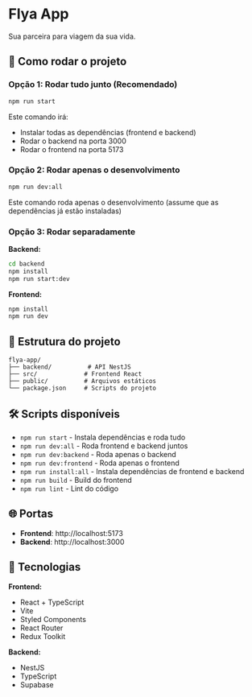 # Flya App

Sua parceira para viagem da sua vida.

## 🚀 Como rodar o projeto

### Opção 1: Rodar tudo junto (Recomendado)
```bash
npm run start
```
Este comando irá:
- Instalar todas as dependências (frontend e backend)
- Rodar o backend na porta 3000
- Rodar o frontend na porta 5173

### Opção 2: Rodar apenas o desenvolvimento
```bash
npm run dev:all
```
Este comando roda apenas o desenvolvimento (assume que as dependências já estão instaladas)

### Opção 3: Rodar separadamente

**Backend:**
```bash
cd backend
npm install
npm run start:dev
```

**Frontend:**
```bash
npm install
npm run dev
```

## 📁 Estrutura do projeto

```
flya-app/
├── backend/          # API NestJS
├── src/             # Frontend React
├── public/          # Arquivos estáticos
└── package.json     # Scripts do projeto
```

## 🛠️ Scripts disponíveis

- `npm run start` - Instala dependências e roda tudo
- `npm run dev:all` - Roda frontend e backend juntos
- `npm run dev:backend` - Roda apenas o backend
- `npm run dev:frontend` - Roda apenas o frontend
- `npm run install:all` - Instala dependências de frontend e backend
- `npm run build` - Build do frontend
- `npm run lint` - Lint do código

## 🌐 Portas

- **Frontend**: http://localhost:5173
- **Backend**: http://localhost:3000

## 🔧 Tecnologias

**Frontend:**
- React + TypeScript
- Vite
- Styled Components
- React Router
- Redux Toolkit

**Backend:**
- NestJS
- TypeScript
- Supabase

